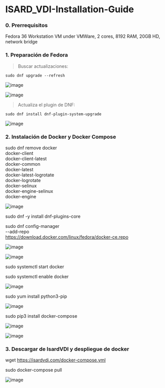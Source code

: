 # ISARD_VDI-Installation-Guide

### 0. Prerrequisitos

Fedora 36 Workstation VM under VMWare, 2 cores, 8192 RAM, 20GB HD, network bridge

### 1. Preparación de Fedora

> Buscar actualizaciones:

```shell
sudo dnf upgrade --refresh
```

![image](https://user-images.githubusercontent.com/20743678/187608306-bb4c52b0-9f51-4548-825c-d065ae15c1ed.png)

![image](https://user-images.githubusercontent.com/20743678/187608379-4468a0dc-c910-4571-844b-4a26dceea289.png)

> Actualiza el plugin de DNF:

```shell
sudo dnf install dnf-plugin-system-upgrade
```

![image](https://user-images.githubusercontent.com/20743678/187608534-439b69ce-4e03-408a-966f-8e17492ce425.png)

### 2. Instalación de Docker y Docker Compose

sudo dnf remove docker \
                  docker-client \
                  docker-client-latest \
                  docker-common \
                  docker-latest \
                  docker-latest-logrotate \
                  docker-logrotate \
                  docker-selinux \
                  docker-engine-selinux \
                  docker-engine
                  
![image](https://user-images.githubusercontent.com/20743678/187667171-0cbafde3-97d6-4771-ba55-503a3b2405a0.png)

sudo dnf -y install dnf-plugins-core

sudo dnf config-manager \
    --add-repo \
    https://download.docker.com/linux/fedora/docker-ce.repo
    
![image](https://user-images.githubusercontent.com/20743678/187667509-84ed79a3-98ad-4711-aa35-21f3356feee8.png)

![image](https://user-images.githubusercontent.com/20743678/187667605-4226217a-7c00-4ae9-ba07-d640c881d129.png)

sudo systemctl start docker

sudo systemctl enable docker

![image](https://user-images.githubusercontent.com/20743678/187667770-3756529d-4f05-49b1-9598-d98b5067285a.png)

sudo yum install python3-pip

![image](https://user-images.githubusercontent.com/20743678/187667945-7ba17426-56c3-4869-b189-b787705322de.png)

sudo pip3 install docker-compose

![image](https://user-images.githubusercontent.com/20743678/187668051-bfb329c8-1d57-4e90-868b-8f2128cc70ea.png)

![image](https://user-images.githubusercontent.com/20743678/187668099-02b23020-6af8-4747-bbbb-233719b0b414.png)

### 3. Descargar de IsardVDI y despliegue de docker

wget https://isardvdi.com/docker-compose.yml

sudo docker-compose pull

![image](https://user-images.githubusercontent.com/20743678/187668678-16df9e11-0f8b-4228-8307-b9f8f9fd4c68.png)

